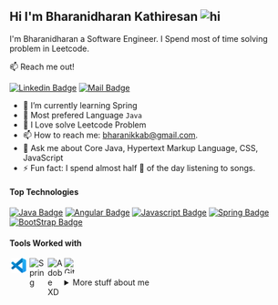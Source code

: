 ## Hi I'm Bharanidharan Kathiresan <img src="https://user-images.githubusercontent.com/1303154/88677602-1635ba80-d120-11ea-84d8-d263ba5fc3c0.gif" width="28px" alt="hi">

I'm Bharanidharan a Software Engineer. I Spend most of time solving problem in Leetcode.

:mailbox: Reach me out!

[![Linkedin Badge](https://img.shields.io/badge/-Bharanidharan-0e76a8?style=flat&labelColor=0e76a8&logo=linkedin&logoColor=white)](https://www.linkedin.com/in/bharanidharan-k-7b9352188/) 
[![Mail Badge](https://img.shields.io/badge/-@Bharani-c0392b?style=flat&labelColor=c0392b&logo=gmail&logoColor=white)](mailto:bharanikkab@gmail.com)

<!-- TODO: Add last video link -->

- 🔭 I’m currently learning Spring
- 💙 Most prefered Language `Java`
- 🌱 I Love solve Leetcode Problem
- 📫 How to reach me: bharanikkab@gmail.com.
- 💬 Ask me about Core Java, Hypertext Markup Language, CSS, JavaScript
- ⚡ Fun fact: I spend almost half 🎵 of the day listening to songs.

#### Top Technologies

<!-- TODO: Make technologies links takes you to repositories -->
[![Java Badge](https://img.shields.io/badge/-Java-1b9aa6?style=for-the-badge&labelColor=black&logo=java&logoColor=1b9aa6)](#)
[![Angular Badge](https://img.shields.io/badge/-Angular-b51800?style=for-the-badge&labelColor=black&logo=angular&logoColor=b51800)](#) [![Javascript Badge](https://img.shields.io/badge/-Javascript-F0DB4F?style=for-the-badge&labelColor=black&logo=javascript&logoColor=F0DB4F)](#)  [![Spring Badge](https://img.shields.io/badge/-Spring-3C873A?style=for-the-badge&labelColor=black&logo=spring&logoColor=3C873A)](#) [![BootStrap Badge](https://img.shields.io/badge/-BootStrap-6b04bf?style=for-the-badge&labelColor=black&logo=bootstrap&logoColor=6b04bf)](#)

#### Tools Worked with


<img align="left" alt="Visual Studio Code" width="26px" style="padding: 0px 3px" src="https://raw.githubusercontent.com/github/explore/80688e429a7d4ef2fca1e82350fe8e3517d3494d/topics/visual-studio-code/visual-studio-code.png" />

<img align="left" alt="Spring" width="26px" style="padding:0px 3px" src="https://brandslogos.com/wp-content/uploads/images/large/spring-logo.png" />


<img align="left" alt="Adobe XD" width="26px" style="padding:0px 3px" src="https://cdn.iconscout.com/icon/free/png-512/adobe-xd-1869035-1583159.png" />

<img align="left" alt="Git" width="26px" height="27px" src="https://iconape.com/wp-content/png_logo_vector/cib-git.png" />


<br />
<br />

<!-- #### Bizness
- :paperclip: [My Resume/CV](https://github.com/ipenywis/ipenywis/blob/master/resumes/resume%20v1.0.pdf)
- :email: ipenywis@gmail.com -->

<details>
<summary>
  More stuff about me
</summary>

<br >

I am a Software Engineer enthusiast with great excitement and motivation to build cutting-edge software and I am pursuing Bachelors of Engineering in the stream of Electronics and Communication Engineering and I have Some knowledge in Java, Angular, HTML, CSS, JavaScript, GitHub.
I am highly motivated in applying for the position which offers an opportunity to deeply immerse myself in
my work as well as learning new things will help me exercise my innovative and creative skills in software design and development.

#### Coding Stats

<!--START_SECTION:waka-->
```text
Java         15 hrs 41 mins  ████████████████████▓░░░░   82.29 % 
HTML         1 hr 50 mins    ██▒░░░░░░░░░░░░░░░░░░░░░░   09.61 % 
TypeScript   1 hr 27 mins    ██░░░░░░░░░░░░░░░░░░░░░░░   07.63 % 
CSS          2 mins          ░░░░░░░░░░░░░░░░░░░░░░░░░   00.25 % 
Other        2 mins          ░░░░░░░░░░░░░░░░░░░░░░░░░   00.19 % 
```
<!--END_SECTION:waka-->

<!-- #### Github Stats

![Ipenywis's github stats](https://github-readme-stats.vercel.app/api?username=ipenywis&count_private=true&theme=tokyonight&hide=contribs,prs) -->

</details>

